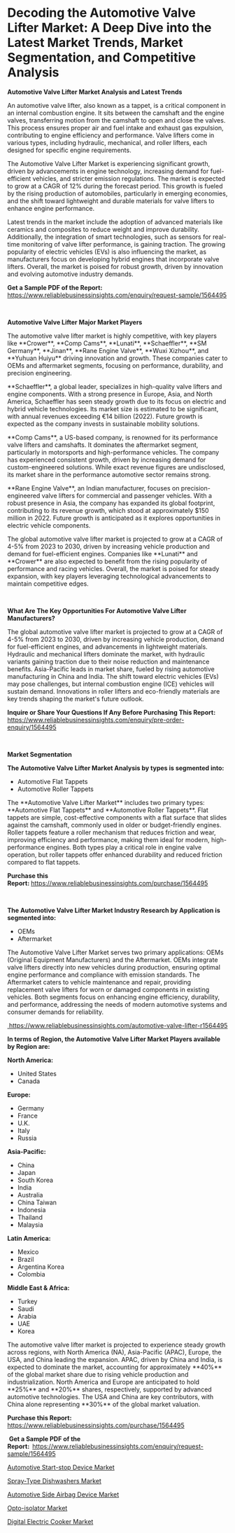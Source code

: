 <p><h1>Decoding the Automotive Valve Lifter Market: A Deep Dive into the Latest Market Trends, Market Segmentation, and Competitive Analysis</h1></p><p><strong>Automotive Valve Lifter Market Analysis and Latest Trends</strong></p>
<p><p>An automotive valve lifter, also known as a tappet, is a critical component in an internal combustion engine. It sits between the camshaft and the engine valves, transferring motion from the camshaft to open and close the valves. This process ensures proper air and fuel intake and exhaust gas expulsion, contributing to engine efficiency and performance. Valve lifters come in various types, including hydraulic, mechanical, and roller lifters, each designed for specific engine requirements.</p><p>The Automotive Valve Lifter Market is experiencing significant growth, driven by advancements in engine technology, increasing demand for fuel-efficient vehicles, and stricter emission regulations. The market is expected to grow at a CAGR of 12% during the forecast period. This growth is fueled by the rising production of automobiles, particularly in emerging economies, and the shift toward lightweight and durable materials for valve lifters to enhance engine performance.</p><p>Latest trends in the market include the adoption of advanced materials like ceramics and composites to reduce weight and improve durability. Additionally, the integration of smart technologies, such as sensors for real-time monitoring of valve lifter performance, is gaining traction. The growing popularity of electric vehicles (EVs) is also influencing the market, as manufacturers focus on developing hybrid engines that incorporate valve lifters. Overall, the market is poised for robust growth, driven by innovation and evolving automotive industry demands.</p></p>
<p><strong>Get a Sample PDF of the Report:&nbsp;</strong> <a href="https://www.reliablebusinessinsights.com/enquiry/request-sample/1564495?utm_campaign=112&utm_medium=2&utm_source=Github&utm_content=ia&utm_term=23012025&utm_id=automotive-valve-lifter">https://www.reliablebusinessinsights.com/enquiry/request-sample/1564495</a></p>
<p>&nbsp;</p>
<p><strong>Automotive Valve Lifter Major Market Players</strong></p>
<p><p>The automotive valve lifter market is highly competitive, with key players like **Crower**, **Comp Cams**, **Lunati**, **Schaeffler**, **SM Germany**, **Jinan**, **Rane Engine Valve**, **Wuxi Xizhou**, and **Yuhuan Huiyu** driving innovation and growth. These companies cater to OEMs and aftermarket segments, focusing on performance, durability, and precision engineering.</p><p>**Schaeffler**, a global leader, specializes in high-quality valve lifters and engine components. With a strong presence in Europe, Asia, and North America, Schaeffler has seen steady growth due to its focus on electric and hybrid vehicle technologies. Its market size is estimated to be significant, with annual revenues exceeding €14 billion (2022). Future growth is expected as the company invests in sustainable mobility solutions.</p><p>**Comp Cams**, a US-based company, is renowned for its performance valve lifters and camshafts. It dominates the aftermarket segment, particularly in motorsports and high-performance vehicles. The company has experienced consistent growth, driven by increasing demand for custom-engineered solutions. While exact revenue figures are undisclosed, its market share in the performance automotive sector remains strong.</p><p>**Rane Engine Valve**, an Indian manufacturer, focuses on precision-engineered valve lifters for commercial and passenger vehicles. With a robust presence in Asia, the company has expanded its global footprint, contributing to its revenue growth, which stood at approximately $150 million in 2022. Future growth is anticipated as it explores opportunities in electric vehicle components.</p><p>The global automotive valve lifter market is projected to grow at a CAGR of 4-5% from 2023 to 2030, driven by increasing vehicle production and demand for fuel-efficient engines. Companies like **Lunati** and **Crower** are also expected to benefit from the rising popularity of performance and racing vehicles. Overall, the market is poised for steady expansion, with key players leveraging technological advancements to maintain competitive edges.</p></p>
<p>&nbsp;</p>
<p><strong>What Are The Key Opportunities For Automotive Valve Lifter Manufacturers?</strong></p>
<p><p>The global automotive valve lifter market is projected to grow at a CAGR of 4-5% from 2023 to 2030, driven by increasing vehicle production, demand for fuel-efficient engines, and advancements in lightweight materials. Hydraulic and mechanical lifters dominate the market, with hydraulic variants gaining traction due to their noise reduction and maintenance benefits. Asia-Pacific leads in market share, fueled by rising automotive manufacturing in China and India. The shift toward electric vehicles (EVs) may pose challenges, but internal combustion engine (ICE) vehicles will sustain demand. Innovations in roller lifters and eco-friendly materials are key trends shaping the market's future outlook.</p></p>
<p><strong>Inquire or Share Your Questions If Any Before Purchasing This Report:</strong> <a href="https://www.reliablebusinessinsights.com/enquiry/pre-order-enquiry/1564495?utm_campaign=112&utm_medium=2&utm_source=Github&utm_content=ia&utm_term=23012025&utm_id=automotive-valve-lifter">https://www.reliablebusinessinsights.com/enquiry/pre-order-enquiry/1564495</a></p>
<p>&nbsp;</p>
<p><strong>Market Segmentation</strong></p>
<p><strong>The Automotive Valve Lifter Market Analysis by types is segmented into:</strong></p>
<p><ul><li>Automotive Flat Tappets</li><li>Automotive Roller Tappets</li></ul></p>
<p><p>The **Automotive Valve Lifter Market** includes two primary types: **Automotive Flat Tappets** and **Automotive Roller Tappets**. Flat tappets are simple, cost-effective components with a flat surface that slides against the camshaft, commonly used in older or budget-friendly engines. Roller tappets feature a roller mechanism that reduces friction and wear, improving efficiency and performance, making them ideal for modern, high-performance engines. Both types play a critical role in engine valve operation, but roller tappets offer enhanced durability and reduced friction compared to flat tappets.</p></p>
<p><strong>Purchase this Report:&nbsp;</strong><a href="https://www.reliablebusinessinsights.com/purchase/1564495?utm_campaign=112&utm_medium=2&utm_source=Github&utm_content=ia&utm_term=23012025&utm_id=automotive-valve-lifter">https://www.reliablebusinessinsights.com/purchase/1564495</a></p>
<p>&nbsp;</p>
<p><strong>The Automotive Valve Lifter Market Industry Research by Application is segmented into:</strong></p>
<p><ul><li>OEMs</li><li>Aftermarket</li></ul></p>
<p><p>The Automotive Valve Lifter Market serves two primary applications: OEMs (Original Equipment Manufacturers) and the Aftermarket. OEMs integrate valve lifters directly into new vehicles during production, ensuring optimal engine performance and compliance with emission standards. The Aftermarket caters to vehicle maintenance and repair, providing replacement valve lifters for worn or damaged components in existing vehicles. Both segments focus on enhancing engine efficiency, durability, and performance, addressing the needs of modern automotive systems and consumer demands for reliability.</p></p>
<p><a href="https://www.reliablebusinessinsights.com/automotive-valve-lifter-r1564495?utm_campaign=112&utm_medium=2&utm_source=Github&utm_content=ia&utm_term=23012025&utm_id=automotive-valve-lifter">&nbsp;https://www.reliablebusinessinsights.com/automotive-valve-lifter-r1564495</a></p>
<p><strong>In terms of Region, the Automotive Valve Lifter Market Players available by Region are:</strong></p>
<p>
    <p> <strong> North America: </strong>
        <ul>
            <li>United States</li>
            <li>Canada</li>
        </ul>
        </p> 
    <p> <strong> Europe: </strong>
        <ul>
            <li>Germany</li>
            <li>France</li>
            <li>U.K.</li>
            <li>Italy</li>
            <li>Russia</li>
        </ul>
        </p> 
    <p> <strong> Asia-Pacific: </strong>
        <ul>
            <li>China</li>
            <li>Japan</li>
            <li>South Korea</li>
            <li>India</li>
            <li>Australia</li>
            <li>China Taiwan</li>
            <li>Indonesia</li>
            <li>Thailand</li>
            <li>Malaysia</li>
        </ul>
        </p> 
    <p> <strong> Latin America: </strong>
        <ul>
            <li>Mexico</li>
            <li>Brazil</li>
            <li>Argentina Korea</li>
            <li>Colombia</li>
        </ul>
        </p> 
    <p> <strong> Middle East & Africa: </strong>
        <ul>
            <li>Turkey</li>
            <li>Saudi</li>
            <li>Arabia</li>
            <li>UAE</li>
            <li>Korea</li>
        </ul>
    </p>
    </p>
<p><p>The automotive valve lifter market is projected to experience steady growth across regions, with North America (NA), Asia-Pacific (APAC), Europe, the USA, and China leading the expansion. APAC, driven by China and India, is expected to dominate the market, accounting for approximately **40%** of the global market share due to rising vehicle production and industrialization. North America and Europe are anticipated to hold **25%** and **20%** shares, respectively, supported by advanced automotive technologies. The USA and China are key contributors, with China alone representing **30%** of the global market valuation.</p></p>
<p><strong>Purchase this Report: </strong><a href="https://www.reliablebusinessinsights.com/purchase/1564495?utm_campaign=112&utm_medium=2&utm_source=Github&utm_content=ia&utm_term=23012025&utm_id=automotive-valve-lifter">https://www.reliablebusinessinsights.com/purchase/1564495</a></p>
<p>&nbsp;<strong>Get a Sample PDF of the Report:&nbsp;&nbsp;</strong><a href="https://www.reliablebusinessinsights.com/enquiry/request-sample/1564495?utm_campaign=112&utm_medium=2&utm_source=Github&utm_content=ia&utm_term=23012025&utm_id=automotive-valve-lifter">https://www.reliablebusinessinsights.com/enquiry/request-sample/1564495</a></p>
<p><strong></strong></p>
<p><p><a href="https://github.com/shirleenfraker87/Market-Research-Report-List-1/blob/main/automotive-start-stop-device-market.md?utm_campaign=112&utm_medium=2&utm_source=Github&utm_content=ia&utm_term=23012025&utm_id=automotive-valve-lifter">Automotive Start-stop Device Market</a></p><p><a href="https://www.linkedin.com/pulse/regional-segment-trends-spray-type-dishwashers-market-nujxe?utm_campaign=112&utm_medium=2&utm_source=Github&utm_content=ia&utm_term=23012025&utm_id=automotive-valve-lifter">Spray-Type Dishwashers Market</a></p><p><a href="https://github.com/norbeludie83/Market-Research-Report-List-1/blob/main/automotive-side-airbag-device-market.md?utm_campaign=112&utm_medium=2&utm_source=Github&utm_content=ia&utm_term=23012025&utm_id=automotive-valve-lifter">Automotive Side Airbag Device Market</a></p><p><a href="https://www.linkedin.com/pulse/opto-isolator-market-global-share-ranking-overall-sales-x5ahc?utm_campaign=112&utm_medium=2&utm_source=Github&utm_content=ia&utm_term=23012025&utm_id=automotive-valve-lifter">Opto-isolator Market</a></p><p><a href="https://www.linkedin.com/pulse/close-examination-digital-electric-cooker-market-size-scopeprojected-mp9ie?utm_campaign=112&utm_medium=2&utm_source=Github&utm_content=ia&utm_term=23012025&utm_id=automotive-valve-lifter">Digital Electric Cooker Market</a></p></p>
